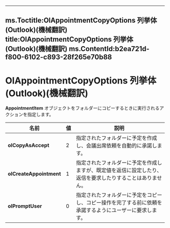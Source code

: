 

---
ms.Toctitle:OlAppointmentCopyOptions 列挙体 (Outlook)(機械翻訳)
title:OlAppointmentCopyOptions 列挙体 (Outlook)(機械翻訳)
ms.ContentId:b2ea721d-f800-6102-c893-28f265e70b88
---
# OlAppointmentCopyOptions 列挙体 (Outlook)(機械翻訳)




**AppointmentItem** オブジェクトをフォルダーにコピーするときに実行されるアクションを指定します。

|**名前**|**値**|**説明**|
|---|---|---|
|**olCopyAsAccept**|2|指定されたフォルダーに予定を作成し、会議出席依頼を自動的に承諾します。|
|**olCreateAppointment**|1|指定されたフォルダーに予定を作成しますが、既定値を返信に設定したり、返信を要求したりすることはありません。|
|**olPromptUser**|0|指定されたフォルダーに予定をコピーし、コピー操作を完了する前に依頼を承諾するようにユーザーに要求します。|




